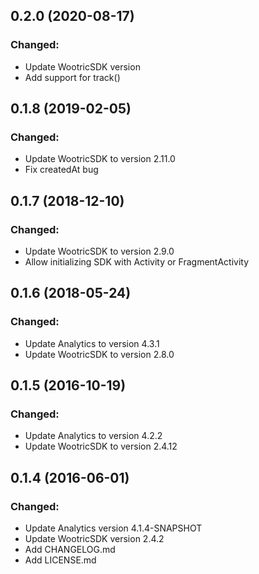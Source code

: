 ## 0.2.0 (2020-08-17)

### Changed:

- Update WootricSDK version
- Add support for track()

## 0.1.8 (2019-02-05)

### Changed:

- Update WootricSDK to version 2.11.0
- Fix createdAt bug

## 0.1.7 (2018-12-10)

### Changed:

- Update WootricSDK to version 2.9.0
- Allow initializing SDK with Activity or FragmentActivity

## 0.1.6 (2018-05-24)

### Changed:

- Update Analytics to version 4.3.1
- Update WootricSDK to version 2.8.0

## 0.1.5 (2016-10-19)

### Changed:

- Update Analytics to version 4.2.2
- Update WootricSDK to version 2.4.12

## 0.1.4 (2016-06-01)

### Changed:

- Update Analytics version 4.1.4-SNAPSHOT
- Update WootricSDK version 2.4.2
- Add CHANGELOG.md
- Add LICENSE.md
